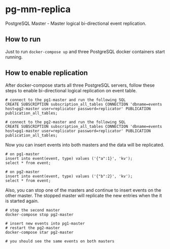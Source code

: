 # pg-mm-replica
PostgreSQL Master - Master logical bi-directional event replication.

## How to run

Just to run `docker-compose up` and three PostgreSQL docker containers start running.

## How to enable replication

After docker-compose starts all three PostgreSQL servers, follow these steps to enable bi-directional logical replication on event table.

```
# connect to the pg1-master and run the following SQL
CREATE SUBSCRIPTION subscription_all_tables CONNECTION 'dbname=events host=pg2-master user=replicator password=replicator' PUBLICATION publication_all_tables;

# connect to the pg2-master and run the following SQL
CREATE SUBSCRIPTION subscription_all_tables CONNECTION 'dbname=events host=pg1-master user=replicator password=replicator' PUBLICATION publication_all_tables;
```

Now you can insert events into both masters and the data will be replicated.

```
# on pg1-master
insert into event(event, type) values ('{"a":1}', 'kv');
select * from event;

# on pg2-master
insert into event(event, type) values ('{"b":2}', 'kv');
select * from event;
```

Also, you can stop one of the masters and continue to insert events on the other master. The stopped master will replicate the new entries when the it is started again.

```
# stop the second master
docker-compose stop pg2-master

# insert new events into pg1-master
# restart the pg2-master
docker-compose star pg2-master

# you should see the same events on both masters
```

